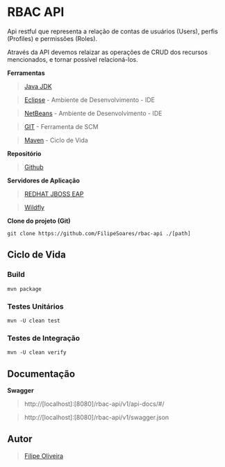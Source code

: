 # RBAC API
Api restful que representa a relação de contas de usuários (Users), perfis (Profiles) e permissões (Roles).

Através da API devemos relaizar as operações de CRUD dos recursos mencionados, e tornar possível relacioná-los.

**Ferramentas**

> [Java JDK](https://www.oracle.com/technetwork/java/javase/downloads/jdk8-downloads-2133151.html)
	
> [Eclipse](https://www.eclipse.org/downloads/) - Ambiente de Desenvolvimento - IDE

> [NetBeans](https://netbeans.apache.org/download/index.html) - Ambiente de Desenvolvimento - IDE

> [GIT](https://git-scm.com/downloads) - Ferramenta de SCM

> [Maven](https://maven.apache.org/download.cgi) - Ciclo de Vida

**Repositório**

> [Github](https://github.com/FilipeSoares/rbac-api)

**Servidores de Aplicação**

> [REDHAT JBOSS EAP](https://developers.redhat.com/products/eap/download/)

> [Wildfly](http://wildfly.org/downloads/)

**Clone do projeto (Git)**

`git clone https://github.com/FilipeSoares/rbac-api ./[path]`

## Ciclo de Vida

### Build
`mvn package`

### Testes Unitários

`mvn -U clean test`

### Testes de Integração

`mvn -U clean verify`

## Documentação

**Swagger**

> http://[localhost]:[8080]/rbac-api/v1/api-docs/#/

> http://[localhost]:[8080]/rbac-api/v1/swagger.json

## Autor

> [Filipe Oliveira](https://github.com/FilipeSoares)
